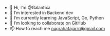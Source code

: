 - 👋 Hi, I’m @Galantixa
- 👀 I’m interested in Backend dev
- 🌱 I’m currently learning JavaScript, Go, Python
- 💞️ I’m looking to collaborate on GitHub
- 📫 How to reach me nugrahafajarrr@gmail.com

<!---
Galantixa/Galantixa is a ✨ special ✨ repository because its `README.md` (this file) appears on your GitHub profile.
You can click the Preview link to take a look at your changes.
--->
